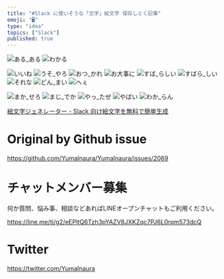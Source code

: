 ```yaml
---
title: "#Slack に使いそうな「文字」絵文字 保存しとく記事"
emoji: "🖥"
type: "idea"
topics: ["Slack"]
published: true
---
```


![ある_ある](https://user-images.githubusercontent.com/13635059/58540325-23ad9700-8234-11e9-8d61-3ef304635427.png)
![わかる](https://user-images.githubusercontent.com/13635059/58540341-26a88780-8234-11e9-8fca-f25197bb2097.png)

![いいね](https://user-images.githubusercontent.com/13635059/58540327-23ad9700-8234-11e9-83fa-d3d9e790fd49.png)
![うそ_やろ](https://user-images.githubusercontent.com/13635059/58540328-24462d80-8234-11e9-88c5-d823d66e5bf9.png)
![おつ_かれ](https://user-images.githubusercontent.com/13635059/58540329-24462d80-8234-11e9-96fc-0d7c2f61e64d.png)
![お大事に](https://user-images.githubusercontent.com/13635059/58540330-24462d80-8234-11e9-9a98-5a18b017528c.png)
![すば_らしい](https://user-images.githubusercontent.com/13635059/58540331-24dec400-8234-11e9-8a43-7ca874415e3b.png)
![すばら_しい](https://user-images.githubusercontent.com/13635059/58540332-24dec400-8234-11e9-9ea7-253cc6e28c0f.png)
![それな](https://user-images.githubusercontent.com/13635059/58540333-25775a80-8234-11e9-9e84-cba6a6f9d9ec.png)
![どん_まい](https://user-images.githubusercontent.com/13635059/58540334-25775a80-8234-11e9-9427-02e52f772a4d.png)
![へぇ](https://user-images.githubusercontent.com/13635059/58540335-260ff100-8234-11e9-883b-05daaad39ef6.png)

![まか_せろ](https://user-images.githubusercontent.com/13635059/58540336-260ff100-8234-11e9-8e0d-b73f7205bdff.png)
![まじ_でか](https://user-images.githubusercontent.com/13635059/58540337-260ff100-8234-11e9-8c40-902410f710da.png)
![やっ_たぜ](https://user-images.githubusercontent.com/13635059/58540338-260ff100-8234-11e9-933e-bc3c5d1e2b07.png)
![やばい](https://user-images.githubusercontent.com/13635059/58540339-26a88780-8234-11e9-93bb-1cf0e835fcdb.png)
![わか_らん](https://user-images.githubusercontent.com/13635059/58540340-26a88780-8234-11e9-8783-66bf8eb692ce.png)





[絵文字ジェネレーター - Slack 向け絵文字を無料で簡単生成](https://emoji-gen.ninja/#!/emoji?align=center&back_color=FFFFFF00&color=000000FF&font=notosans-mono-bold&public_fg=true&size_fixed=false&stretch=true&text=%E3%81%8A%E5%A4%A7%E4%BA%8B%E3%81%AB)

# Original by Github issue

https://github.com/YumaInaura/YumaInaura/issues/2069








<!-- Update From Qiita API -->

# チャットメンバー募集


何か質問、悩み事、相談などあればLINEオープンチャットもご利用ください。

https://line.me/ti/g2/eEPltQ6Tzh3pYAZV8JXKZqc7PJ6L0rpm573dcQ





# Twitter


https://twitter.com/YumaInaura


<!-- Update From Qiita API -->



